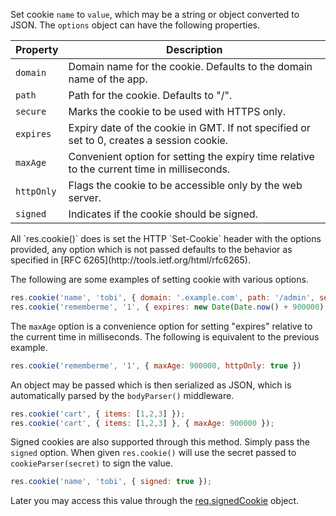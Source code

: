 Set cookie `name` to `value`, which may be a string or object converted to JSON. The `options` object can have the following properties.

| Property    | Description                                                             |
|-------------|-------------------------------------------------------------------------|
| `domain`    | Domain name for the cookie. Defaults to the domain name of the app.
| `path`      | Path for the cookie. Defaults to "/".
| `secure`    | Marks the cookie to be used with HTTPS only.
| `expires`   | Expiry date of the cookie in GMT. If not specified or set to 0, creates a session cookie.
| `maxAge`    | Convenient option for setting the expiry time relative to the current time in milliseconds.
| `httpOnly`  | Flags the cookie to be accessible only by the web server.
| `signed`    | Indicates if the cookie should be signed.

<div class="doc-box doc-notice">
All `res.cookie()` does is set the HTTP `Set-Cookie` header with the options provided, any option which is not passed defaults to the behavior as specified in [RFC 6265](http://tools.ietf.org/html/rfc6265).
</div>

The following are some examples of setting cookie with various options.

```js
res.cookie('name', 'tobi', { domain: '.example.com', path: '/admin', secure: true });
res.cookie('rememberme', '1', { expires: new Date(Date.now() + 900000), httpOnly: true });
```

The `maxAge` option is a convenience option for setting "expires" relative to the current time in milliseconds. The following is equivalent to the previous example.

```js
res.cookie('rememberme', '1', { maxAge: 900000, httpOnly: true })
```

An object may be passed which is then serialized as JSON, which is automatically parsed by the `bodyParser()` middleware.

```js
res.cookie('cart', { items: [1,2,3] });
res.cookie('cart', { items: [1,2,3] }, { maxAge: 900000 });
```

 Signed cookies are also supported through this method. Simply pass the `signed` option. When given `res.cookie()` will use the secret passed to `cookieParser(secret)` to sign the value.

```js
res.cookie('name', 'tobi', { signed: true });
```

Later you may access this value through the [req.signedCookie](#req.signedCookies) object.
